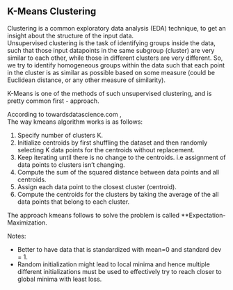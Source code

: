 ## K-Means Clustering ##

Clustering is a common exploratory data analysis (EDA) technique, to get an insight about the structure of the input data.  
Unsupervised clustering is the task of identifying groups inside the data, such that those input datapoints in the same subgroup (cluster) are very similar to each other, while those in different clusters are very different. So, we try to identify homogeneous groups within the data such that each point in the cluster is as similar as possible based on some measure (could be Euclidean distance, or any other measure of similarity).  

K-Means is one of the methods of such unsupervised clustering, and is pretty common first - approach.  

According to towardsdatascience.com ,  
The way kmeans algorithm works is as follows:  

1. Specify number of clusters K.  
2. Initialize centroids by first shuffling the dataset and then randomly selecting K data points for the centroids without replacement.  
3. Keep iterating until there is no change to the centroids. i.e assignment of data points to clusters isn’t changing.  
4. Compute the sum of the squared distance between data points and all centroids.  
5. Assign each data point to the closest cluster (centroid).  
6. Compute the centroids for the clusters by taking the average of the all data points that belong to each cluster.  


The approach kmeans follows to solve the problem is called **Expectation-Maximization.  

Notes:  
- Better to have data that is standardized with mean=0 and standard dev = 1.  
- Random initialization might lead to local minima and hence multiple different initializations must be used to effectively try to reach closer to global minima with least loss.


